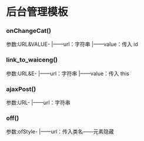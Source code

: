 # 后台管理模板

### onChangeCat()

参数:URL&VALUE-
|——url：字符串
|——value：传入 id

### link_to_waiceng()

参数:URL&E-
|——url：字符串
|——value：传入 this

### ajaxPost()

参数:URL-
|——url：字符串

### off()

参数:ofStyle-
|——url：传入类名——元素隐藏
